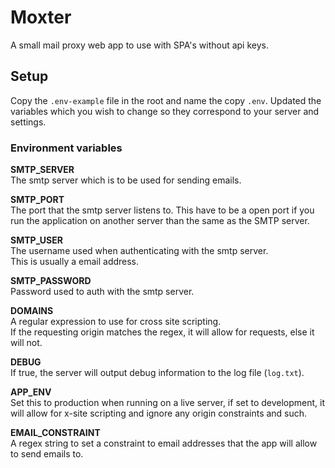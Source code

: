# Moxter

A small mail proxy web app to use with SPA's without api keys.  
  
## Setup

Copy the `.env-example` file in the root and name the copy `.env`. Updated the variables which you wish to change so they
correspond to your server and settings.

### Environment variables

**SMTP_SERVER**  
The smtp server which is to be used for sending emails.

**SMTP_PORT**  
The port that the smtp server listens to. This have to be a open port if you run the application on another server than
the same as the SMTP server.

**SMTP_USER**  
The username used when authenticating with the smtp server.  
This is usually a email address.

**SMTP_PASSWORD**  
Password used to auth with the smtp server.

**DOMAINS**  
A regular expression to use for cross site scripting.  
If the requesting origin matches the regex, it will allow for requests, else it will not.

**DEBUG**  
If true, the server will output debug information to the log file (`log.txt`).

**APP_ENV**  
Set this to production when running on a live server, if set to development, it will allow for x-site scripting and 
ignore any origin constraints and such.

**EMAIL_CONSTRAINT**  
A regex string to set a constraint to email addresses that the app will allow to send emails to.
